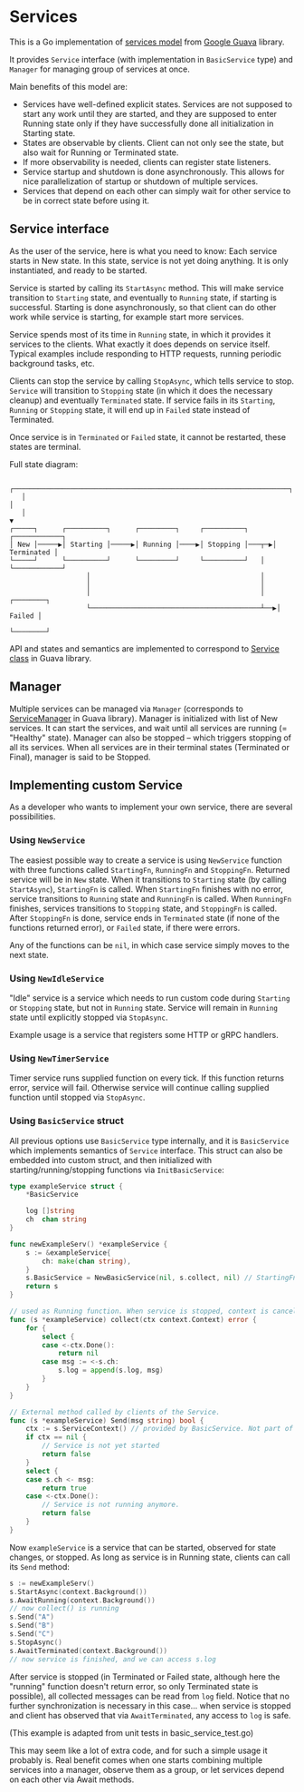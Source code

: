 # Services

This is a Go implementation of [services model](https://github.com/google/guava/wiki/ServiceExplained) from [Google Guava](https://github.com/google/guava) library.

It provides `Service` interface (with implementation in `BasicService` type) and `Manager` for managing group of services at once.

Main benefits of this model are:

- Services have well-defined explicit states. Services are not supposed to start any work until they are started, and they are supposed to enter Running state only if they have successfully done all initialization in Starting state.
- States are observable by clients. Client can not only see the state, but also wait for Running or Terminated state.
- If more observability is needed, clients can register state listeners.
- Service startup and shutdown is done asynchronously. This allows for nice parallelization of startup or shutdown of multiple services.
- Services that depend on each other can simply wait for other service to be in correct state before using it.

## Service interface

As the user of the service, here is what you need to know:
Each service starts in New state.
In this state, service is not yet doing anything. It is only instantiated, and ready to be started.

Service is started by calling its `StartAsync` method. This will make service transition to `Starting` state, and eventually to `Running` state, if starting is successful.
Starting is done asynchronously, so that client can do other work while service is starting, for example start more services.

Service spends most of its time in `Running` state, in which it provides it services to the clients. What exactly it does depends on service itself. Typical examples include responding to HTTP requests, running periodic background tasks, etc.

Clients can stop the service by calling `StopAsync`, which tells service to stop. `Service` will transition to `Stopping` state (in which it does the necessary cleanup) and eventually `Terminated` state.
If service fails in its `Starting`, `Running` or `Stopping` state, it will end up in `Failed` state instead of Terminated.

Once service is in `Terminated` or `Failed` state, it cannot be restarted, these states are terminal.

Full state diagram:

```text
   ┌────────────────────────────────────────────────────────────────────┐
   │                                                                    │
   │                                                                    ▼
┌─────┐      ┌──────────┐      ┌─────────┐     ┌──────────┐      ┌────────────┐
│ New │─────▶│ Starting │─────▶│ Running │────▶│ Stopping │───┬─▶│ Terminated │
└─────┘      └──────────┘      └─────────┘     └──────────┘   │  └────────────┘
                   │                                          │
                   │                                          │
                   │                                          │   ┌────────┐
                   └──────────────────────────────────────────┴──▶│ Failed │
                                                                  └────────┘
```

API and states and semantics are implemented to correspond to [Service class](https://guava.dev/releases/snapshot/api/docs/com/google/common/util/concurrent/Service.html) in Guava library.

## Manager

Multiple services can be managed via `Manager` (corresponds to [ServiceManager](https://guava.dev/releases/snapshot/api/docs/com/google/common/util/concurrent/ServiceManager.html) in Guava library).
Manager is initialized with list of New services.
It can start the services, and wait until all services are running (= "Healthy" state).
Manager can also be stopped – which triggers stopping of all its services.
When all services are in their terminal states (Terminated or Final), manager is said to be Stopped.

## Implementing custom Service

As a developer who wants to implement your own service, there are several possibilities.

### Using `NewService`

The easiest possible way to create a service is using `NewService` function with three functions called `StartingFn`, `RunningFn` and `StoppingFn`.
Returned service will be in `New` state.
When it transitions to `Starting` state (by calling `StartAsync`), `StartingFn` is called.
When `StartingFn` finishes with no error, service transitions to `Running` state and `RunningFn` is called.
When `RunningFn` finishes, services transitions to `Stopping` state, and `StoppingFn` is called.
After `StoppingFn` is done, service ends in `Terminated` state (if none of the functions returned error), or `Failed` state, if there were errors.

Any of the functions can be `nil`, in which case service simply moves to the next state.

### Using `NewIdleService`

"Idle" service is a service which needs to run custom code during `Starting` or `Stopping` state, but not in `Running` state.
Service will remain in `Running` state until explicitly stopped via `StopAsync`.

Example usage is a service that registers some HTTP or gRPC handlers.

### Using `NewTimerService`

Timer service runs supplied function on every tick. If this function returns error, service will fail.
Otherwise service will continue calling supplied function until stopped via `StopAsync`.

### Using `BasicService` struct

All previous options use `BasicService` type internally, and it is `BasicService` which implements semantics of `Service` interface.
This struct can also be embedded into custom struct, and then initialized with starting/running/stopping functions via `InitBasicService`:

```go
type exampleService struct {
	*BasicService

	log []string
	ch  chan string
}

func newExampleServ() *exampleService {
	s := &exampleService{
		ch: make(chan string),
	}
    s.BasicService = NewBasicService(nil, s.collect, nil) // StartingFn, RunningFn, StoppingFn
	return s
}

// used as Running function. When service is stopped, context is canceled, so we react on it.
func (s *exampleService) collect(ctx context.Context) error {
	for {
		select {
		case <-ctx.Done():
			return nil
		case msg := <-s.ch:
			s.log = append(s.log, msg)
		}
	}
}

// External method called by clients of the Service.
func (s *exampleService) Send(msg string) bool {
	ctx := s.ServiceContext() // provided by BasicService. Not part of Service interface.
	if ctx == nil {
		// Service is not yet started
		return false
	}
	select {
	case s.ch <- msg:
		return true
	case <-ctx.Done():
		// Service is not running anymore.
		return false
	}
}
```

Now `exampleService` is a service that can be started, observed for state changes, or stopped. As long as service is in Running state, clients can call its `Send` method:

```go
s := newExampleServ()
s.StartAsync(context.Background())
s.AwaitRunning(context.Background())
// now collect() is running
s.Send("A")
s.Send("B")
s.Send("C")
s.StopAsync()
s.AwaitTerminated(context.Background())
// now service is finished, and we can access s.log
```

After service is stopped (in Terminated or Failed state, although here the "running" function doesn't return error, so only Terminated state is possible), all collected messages can be read from `log` field.
Notice that no further synchronization is necessary in this case... when service is stopped and client has observed that via `AwaitTerminated`, any access to `log` is safe.

(This example is adapted from unit tests in basic_service_test.go)

This may seem like a lot of extra code, and for such a simple usage it probably is.
Real benefit comes when one starts combining multiple services into a manager, observe them as a group, or let services depend on each other via Await methods.
